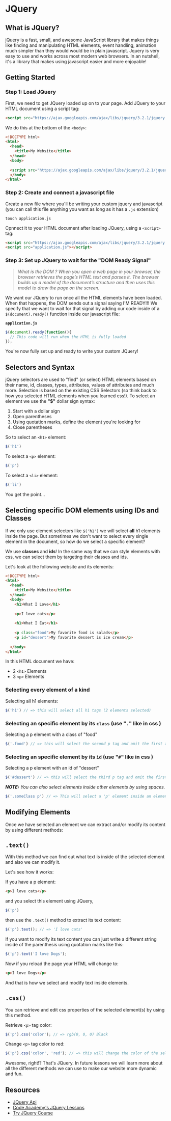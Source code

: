 # JQuery

## What is JQuery?

jQuery is a fast, small, and awesome JavaScript library that makes things like finding and manipulating HTML elements, event handling, animation much simpler than they would would be in plain javascript. Jquery is very easy to use and works across most modern web browsers. In an nutshell, it's a library that makes using javascript easier and more enjoyable! 

## Getting Started

### Step 1: Load JQuery
First, we need to get JQuery loaded up on to your page. Add JQuery to your HTML document using a script tag:

```html
<script src="https://ajax.googleapis.com/ajax/libs/jquery/3.2.1/jquery.min.js"></script>
```

We do this at the bottom of the `<body>`:

```html
<!DOCTYPE html>
<html>
  <head>
    <title>My Website</title>
  </head>
  <body>
    
  <script src="https://ajax.googleapis.com/ajax/libs/jquery/3.2.1/jquery.min.js"></script>
  </body>
</html>
```

### Step 2: Create and connect a javascript file

Create a new file where you'll be writing your custom jquery and javascript (you can call this file anything you want as long as it has a `.js` extension) 

```
touch application.js
```

Cpnnect it to your HTML document after loading JQuery, using a `<script>` tag:

```html
<script src="https://ajax.googleapis.com/ajax/libs/jquery/3.2.1/jquery.min.js"></script>
<script src="application.js"></script>
```

### Step 3: Set up JQuery to wait for the "DOM Ready Signal"

> *What is the DOM ? When you open a web page in your browser, the browser retrieves the page’s HTML text and parses it. The browser builds up a model of the document’s structure and then uses this model to draw the page on the screen.*

We want our JQuery to run once all the HTML elements have been loaded. When that happens, the DOM sends out a signal saying I'M READY!!! We specify that we want to wait for that signal by adding our code inside of a `$(document).ready()` function inside our javascript file:

**`application.js`**

```js
$(document).ready(function(){
  // This code will run when the HTML is fully loaded
});
```
You're now fully set up and ready to write your custom JQuery!

## Selectors and Syntax

jQuery selectors are used to "find" (or select) HTML elements based on their name, id, classes, types, attributes, values of attributes and much more. Selection is based on the existing CSS Selectors (so think back to how you selected HTML elements when you learned css!). To select an element we use the **"$"** dollar sign syntax:

1. Start with a dollar sign
2. Open parentheses 
3. Using quotation marks, define the element you're looking for
4. Close parentheses

So to select an `<h1>` element:

```js
$('h1')
```

To select a `<p>` element:

```js
$('p')
```

To select a `<li>` element:

```js
$('li')
```

You get the point... 

## Selecting specific DOM elements using IDs and Classes

If we only use element selectors like `$('h1')` we will select **all** h1 elements inside the page. But sometimes we don't want to select every single element in the document, so how do we select a specific element?

We use **classes** and **ids**! In the same way that we can style elements with css, we can select them by targeting their classes and ids.

Let's look at the following website and its elements:

```html
<!DOCTYPE html>
<html>
  <head>
    <title>My Website</title>
  </head>
  <body>
    <h1>What I Love</h1>
    
    <p>I love cats</p>
    
    <h1>What I Eat</h1>
    
    <p class="food">My favorite food is salads</p>
    <p id="dessert">My favorite dessert is ice cream</p>
  
  </body>
</html>
```

In this HTML document we have: 

- 2 `<h1>` Elements
- 3 `<p>` Elements

### Selecting every element of a kind

Selecting all h1 elements:

```js
$('h1') // => this will select all h1 tags (2 elements selected)
```

### Selecting an specific element by its `class` (use "`.`" like in css )

Selecting a p element with a class of "food"

```js
$('.food') // => this will select the second p tag and omit the first and last p tags (1 element selected)
```


### Selecting an specific element by its `id` (use "`#`" like in css )

Selecting a p element with an id of "dessert"

```js
$('#dessert') // => this will select the third p tag and omit the first two p elements (1 element selected)
```

***NOTE:*** *You can also select elements inside other elements by using spaces.*

```js
$('.someClass p') // => This will select a 'p' element inside an element with a class of 'someClass'
```

## Modifying Elements

Once we have selected an element we can extract and/or modify its content by using different methods:

## `.text()`

With this method we can find out what text is inside of the selected element and also we can modify it.

Let's see how it works:

If you have a p element:

```html
<p>I love cats</p>
```

and you select this element using JQuery,

```js
$('p')
```

then use the `.text()` method to extract its text content:

```js
$('p').text(); // => 'I love cats'
```

If you want to modify its text content you can just write a different string inside of the parenthesis using quotation marks like this:

```js
$('p').text('I love Dogs');
```

Now if you reload the page your HTML will change to:

```html
<p>I love Dogs</p>
```

And that is how we select and modify text inside elements.


## `.css()`

You can retrieve and edit css properties of the selected element(s) by using this method.

Retrieve `<p>` tag color:

```js
$('p').css('color'); // => rgb(0, 0, 0) Black
```

Change `<p>` tag color to red:

```js
$('p').css('color', 'red'); // => this will change the color of the selected tag to red.
```

Awesome, right!? That's JQuery. In future lessons we will learn more about all the different methods we can use to make our website more dynamic and fun.

## Resources

* [JQuery Api](http://api.jquery.com/)
* [Code Academy's JQuery Lessons](https://www.codecademy.com/learn/jquery)
* [Try JQuery Course](http://try.jquery.com/)

